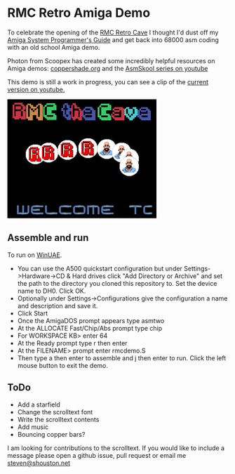# RMC Retro Amiga Demo

To celebrate the opening of the [RMC Retro Cave](https://www.rmcretro.com/visit-the-cave) I thought I'd dust off my [Amiga System Programmer's Guide](https://archive.org/details/Amiga_System_Programmers_Guide_1988_Abacus) and get back into 68000 asm coding with an old school Amiga demo.

Photon from Scoopex has created some incredibly helpful resources on Amiga demos: [coppershade.org](http://coppershade.org/) and the [AsmSkool series on youtube](https://www.youtube.com/playlist?list=PLtjBEWQ66xeLEqAUssJEDQRV1cbQR2-xk)

This demo is still a work in progress, you can see a clip of the [current version on youtube.](https://www.youtube.com/watch?v=a2sXai7aqsA)

[![current version](./media/screenshot.jpg)](https://www.youtube.com/watch?v=a2sXai7aqsA)

## Assemble and run
To run on [WinUAE](https://www.winuae.net/). 
* You can use the A500 quickstart configuration but under Settings->Hardware->CD & Hard drives click "Add Directory or Archive" and set the path to the directory you cloned this repository to. Set the device name to DH0. Click OK.
* Optionally under Settings->Configurations give the configuration a name and description and save it.
* Click Start
* Once the AmigaDOS prompt appears type asmtwo
* At the ALLOCATE Fast/Chip/Abs prompt type chip
* For WORKSPACE KB> enter 64
* At the Ready prompt type r then enter
* At the FILENAME> prompt enter rmcdemo.S
* Then type a then enter to assemble and j then enter to run. Click the left mouse button to exit the demo.

## ToDo
* Add a starfield
* Change the scrolltext font
* Write the scrolltext contents
* Add music
* Bouncing copper bars?

I am looking for contributions to the scrolltext. If you would like to include a message please open a github issue, pull request or email me steven@shouston.net